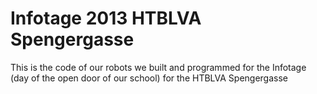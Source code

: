 Infotage 2013 HTBLVA Spengergasse
==========

This is the code of our robots we built and programmed for the Infotage (day of the open door of our school) for the HTBLVA Spengergasse